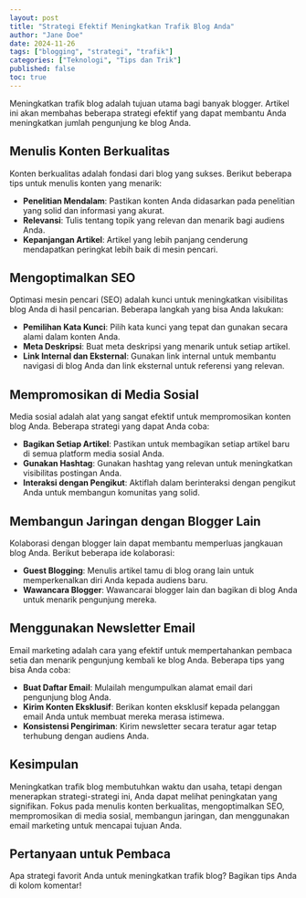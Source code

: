 ```yaml
---
layout: post
title: "Strategi Efektif Meningkatkan Trafik Blog Anda"
author: "Jane Doe"
date: 2024-11-26
tags: ["blogging", "strategi", "trafik"]
categories: ["Teknologi", "Tips dan Trik"]
published: false
toc: true
---
```


Meningkatkan trafik blog adalah tujuan utama bagi banyak blogger. Artikel ini akan membahas beberapa strategi efektif yang dapat membantu Anda meningkatkan jumlah pengunjung ke blog Anda.

## Menulis Konten Berkualitas

Konten berkualitas adalah fondasi dari blog yang sukses. Berikut beberapa tips untuk menulis konten yang menarik:
- **Penelitian Mendalam**: Pastikan konten Anda didasarkan pada penelitian yang solid dan informasi yang akurat.
- **Relevansi**: Tulis tentang topik yang relevan dan menarik bagi audiens Anda.
- **Kepanjangan Artikel**: Artikel yang lebih panjang cenderung mendapatkan peringkat lebih baik di mesin pencari.

## Mengoptimalkan SEO

Optimasi mesin pencari (SEO) adalah kunci untuk meningkatkan visibilitas blog Anda di hasil pencarian. Beberapa langkah yang bisa Anda lakukan:
- **Pemilihan Kata Kunci**: Pilih kata kunci yang tepat dan gunakan secara alami dalam konten Anda.
- **Meta Deskripsi**: Buat meta deskripsi yang menarik untuk setiap artikel.
- **Link Internal dan Eksternal**: Gunakan link internal untuk membantu navigasi di blog Anda dan link eksternal untuk referensi yang relevan.

## Mempromosikan di Media Sosial

Media sosial adalah alat yang sangat efektif untuk mempromosikan konten blog Anda. Beberapa strategi yang dapat Anda coba:
- **Bagikan Setiap Artikel**: Pastikan untuk membagikan setiap artikel baru di semua platform media sosial Anda.
- **Gunakan Hashtag**: Gunakan hashtag yang relevan untuk meningkatkan visibilitas postingan Anda.
- **Interaksi dengan Pengikut**: Aktiflah dalam berinteraksi dengan pengikut Anda untuk membangun komunitas yang solid.

## Membangun Jaringan dengan Blogger Lain

Kolaborasi dengan blogger lain dapat membantu memperluas jangkauan blog Anda. Berikut beberapa ide kolaborasi:
- **Guest Blogging**: Menulis artikel tamu di blog orang lain untuk memperkenalkan diri Anda kepada audiens baru.
- **Wawancara Blogger**: Wawancarai blogger lain dan bagikan di blog Anda untuk menarik pengunjung mereka.

## Menggunakan Newsletter Email

Email marketing adalah cara yang efektif untuk mempertahankan pembaca setia dan menarik pengunjung kembali ke blog Anda. Beberapa tips yang bisa Anda coba:
- **Buat Daftar Email**: Mulailah mengumpulkan alamat email dari pengunjung blog Anda.
- **Kirim Konten Eksklusif**: Berikan konten eksklusif kepada pelanggan email Anda untuk membuat mereka merasa istimewa.
- **Konsistensi Pengiriman**: Kirim newsletter secara teratur agar tetap terhubung dengan audiens Anda.

## Kesimpulan

Meningkatkan trafik blog membutuhkan waktu dan usaha, tetapi dengan menerapkan strategi-strategi ini, Anda dapat melihat peningkatan yang signifikan. Fokus pada menulis konten berkualitas, mengoptimalkan SEO, mempromosikan di media sosial, membangun jaringan, dan menggunakan email marketing untuk mencapai tujuan Anda.

## Pertanyaan untuk Pembaca

Apa strategi favorit Anda untuk meningkatkan trafik blog? Bagikan tips Anda di kolom komentar!

